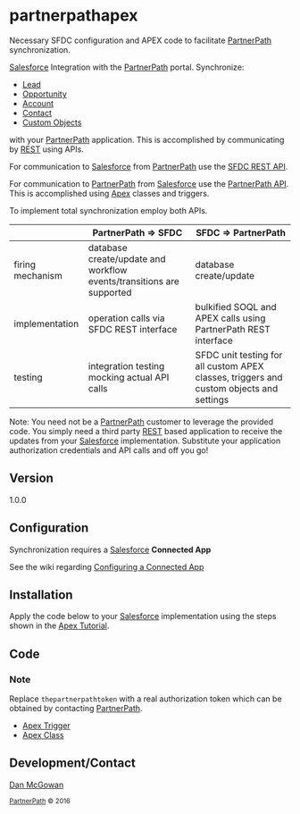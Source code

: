 # partnerpathapex
Necessary SFDC configuration and APEX code to facilitate [PartnerPath] synchronization. 

[Salesforce] Integration with the [PartnerPath] portal. Synchronize:
  - [Lead]
  - [Opportunity]
  - [Account]
  - [Contact]
  - [Custom Objects] 

with your [PartnerPath] application. This is accomplished by communicating by [REST] using APIs.
 
For communication to [Salesforce] from [PartnerPath] use the [SFDC REST API].

For communication to [PartnerPath] from [Salesforce] use the [PartnerPath API]. This is accomplished using [Apex] classes and triggers. 

To implement total synchronization employ both APIs.

|                  	| PartnerPath => SFDC                                                  	| SFDC => PartnerPath                                                                     	|
|------------------	|----------------------------------------------------------------------	|-----------------------------------------------------------------------------------------	|
| firing mechanism 	| database create/update and workflow events/transitions are supported 	| database create/update                                                                  	|
| implementation   	| operation calls via  SFDC REST interface                             	| bulkified SOQL and APEX calls using PartnerPath REST interface                          	|
| testing          	| integration testing mocking actual API calls                         	| SFDC unit testing for all custom APEX classes, triggers and custom objects and settings 	||

 
Note: You need not be a [PartnerPath] customer to leverage the provided code. You simply need a third party [REST] based application to receive the updates from your [Salesforce] implementation. Substitute your application authorization credentials and API calls and off you go!

## Version
1.0.0

## Configuration
Synchronization requires a [Salesforce] **Connected App**

See the wiki regarding [Configuring a Connected App]

## Installation
Apply the code below to your [Salesforce] implementation using the steps shown in the [Apex Tutorial].
## Code

### **Note**

Replace ```thepartnerpathtoken``` with a real authorization token which can be obtained by contacting [PartnerPath].

+    [Apex Trigger]
+    [Apex Class]

## Development/Contact
[Dan McGowan]


<sub>[PartnerPath] &copy; 2016</sub>

[Dan McGowan]:<mailto:dmcgowan@partner-path.com>
[account]:https://developer.salesforce.com/docs/atlas.en-us.api.meta/api/sforce_api_objects_account.htm#topic-title
[opportunity]:https://developer.salesforce.com/docs/atlas.en-us.api.meta/api/sforce_api_objects_opportunity.htm#topic-title
[contact]:https://developer.salesforce.com/docs/atlas.en-us.api.meta/api/sforce_api_objects_contact.htm#topic-title
[lead]:https://developer.salesforce.com/docs/atlas.en-us.api.meta/api/sforce_api_objects_lead.htm#topic-title
[custom objects]:https://developer.salesforce.com/docs/atlas.en-us.api.meta/api/sforce_api_objects_custom_objects.htm
[partnerpath]:http://partner-path.com/
[partnerpath api]:http://demopath.test.amazonconsulting.com/api/v1/
[salesforce]:http://salesforce.com
[rest]:http://www.restapitutorial.com/lessons/whatisrest.html
[apex]:https://developer.salesforce.com/docs/atlas.en-us.apexcode.meta/apexcode/
[apex trigger]:https://github.com/dantmcgowan/partnerpathapex/blob/master/src/apex/triggers/PPDealUpdate.java
[apex class]:https://github.com/dantmcgowan/partnerpathapex/blob/master/src/apex/classes/PartnerPathREST.java
[apex tutorial]:https://developer.salesforce.com/docs/atlas.en-us.apexcode.meta/apexcode/apex_qs_HelloWorld.htm
[configuring a connected app]:https://github.com/dantmcgowan/partnerpathapex/wiki
[SFDC REST API]:https://developer.salesforce.com/docs/atlas.en-us.api_rest.meta/api_rest/